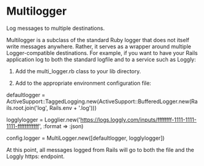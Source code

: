 Multilogger
===========

Log messages to multiple destinations.

Multilogger is a subclass of the standard Ruby logger that does not itself write messages anywhere. Rather, it serves as a wrapper around multiple Logger-compatible destinations. For example, if you want to have your Rails application log to both the standard logfile and to a service such as Loggly:

1. Add the multi\_logger.rb class to your lib directory.

2. Add to the appropriate environment configuration file:

  defaultlogger = ActiveSupport::TaggedLogging.new(ActiveSupport::BufferedLogger.new(Rails.root.join('log', Rails.env + '.log')))

  logglylogger =  Logglier.new('https://logs.loggly.com/inputs/ffffffff-1111-1111-1111-ffffffffffff', :format => :json)

  config.logger = MultiLogger.new([defaultlogger, logglylogger])

At this point, all messages logged from Rails will go to both the file and the Loggly https: endpoint.